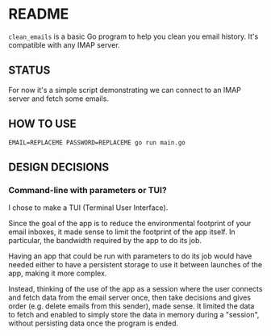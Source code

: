 # README

`clean_emails` is a basic Go program to help you clean you email history. It's compatible with any IMAP server.

## STATUS

For now it's a simple script demonstrating we can connect to an IMAP server and fetch some emails.

## HOW TO USE

```
EMAIL=REPLACEME PASSWORD=REPLACEME go run main.go
```

## DESIGN DECISIONS

### Command-line with parameters or TUI?

I chose to make a TUI (Terminal User Interface). 

Since the goal of the app is to reduce the environmental footprint of your email inboxes, it made sense to limit the footprint of the app itself. In particular, the bandwidth required by the app to do its job.

Having an app that could be run with parameters to do its job would have needed either to have a persistent storage to use it between launches of the app, making it more complex.

Instead, thinking of the use of the app as a session where the user connects and fetch data from the email server once, then take decisions and gives order (e.g. delete emails from this sender), made sense. It limited the data to fetch and enabled to simply store the data in memory during a "session", without persisting data once the program is ended.
